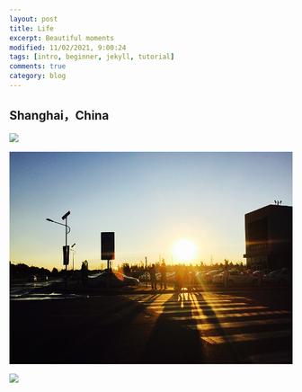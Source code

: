 ```yaml
---
layout: post
title: Life
excerpt: Beautiful moments
modified: 11/02/2021, 9:00:24
tags: [intro, beginner, jekyll, tutorial]
comments: true
category: blog
---
```


## Shanghai，China
![](/images/IMG_3038.JPG)

![](/images/IMG_3039.JPG)

![](/images/IMG_3040.JPG)

